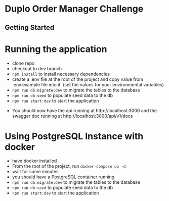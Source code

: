 Duplo Order Manager Challenge
==========================================
## Getting Started

# Running the application
- clone repo
- checkout to dev branch
- `npm install` to install necessary dependencies
- create a .env file at the root of the project and copy value from .env.example file into it. (set the values for your environmental variables)
- `npm run db:migrate:dev` to migrate the tables to the database
- `npm run db:seed` to populate seed data to the db
- `npm run start:dev` to start the application

* You should now have the api running at http://localhost:3000 and the swagger doc running at http://localhost:3000/api/v1/docs

# Using PostgreSQL Instance with docker
- have docker installed
- From the root of the project, run `docker-compose up -d`
- wait for some minutes
- you should have a PostgreSQL container running
- `npm run db:migrate:dev` to migrate the tables to the database
- `npm run db:seed` to populate seed data to the db
- `npm run start:dev` to start the application
